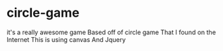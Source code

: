# circle-game
it's a really awesome game
Based off of circle game
That I found on the Internet
This is using canvas
And Jquery 
